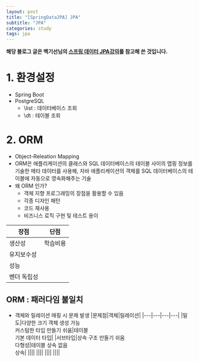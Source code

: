 ```yaml
---
layout: post
title: "[SpringDataJPA] JPA"
subtitle: "JPA"
categories: study
tags: jpa
---
```


**해당 블로그 글은 백기선님의 [스프링 데이터 JPA강의](https://www.inflearn.com/course/스프링-데이터-jpa)를 참고해 쓴 것입니다.**

# 1. 환경설정

- Spring Boot
- PostgreSQL
  - \list : 데이터베이스 조회
  - \dt : 테이블 조회

# 2. ORM

- Object-Releation Mapping
- ORM은 애플리케이션의 클래스와 SQL 데이터베이스의 테이블 사이의 맵핑 정보를 기술한 메타 데이터를 사용해, 자바 애플리케이션의 객체를 SQL 데이터베이스의 테이블에 자동으로 영속화해주는 기술
- 왜 ORM 인가?
  - 객체 지향 프로그래밍의 장점을 활용할 수 있음
  - 각종 디자인 패턴
  - 코드 재사용
  - 비즈니스 로직 구현 및 테스트 용이

| 장점        | 단점     |
| ----------- | -------- |
| 생산성      | 학습비용 |
| 유지보수성  |          |
| 성능        |          |
| 벤더 독립성 |          |

## ORM : 패러다임 불일치

- 객체와 릴레이션 매핑 시 문제 발생
  |문제점|객체|릴레이션|
  |---|---|---|---|
  |밀도|다양한 크기 객체 생성 가능<br>커스텀한 타입 만들기 쉬움|테이블<br>기본 데이터 타입|
  |서브타입|상속 구조 만들기 쉬움<br>다형성|테이블 상속 없음<br>상속|
  ||||
  ||||
  ||||
  ||||
